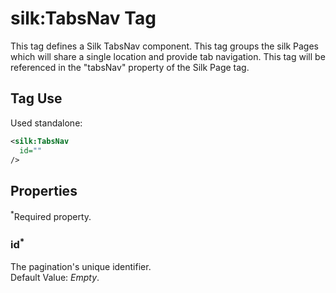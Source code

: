 # silk:TabsNav Tag
This tag defines a Silk TabsNav component. This tag groups the  silk Pages which will share a single location and provide tab navigation. This tag will be referenced in the "tabsNav" property of the Silk Page tag.

## Tag Use
Used standalone:
```xml
<silk:TabsNav
  id=""
/>
```

## Properties 
<sup>*</sup>Required property.
### id<sup>*</sup>
The pagination's unique identifier.<br>Default Value: *Empty*.
